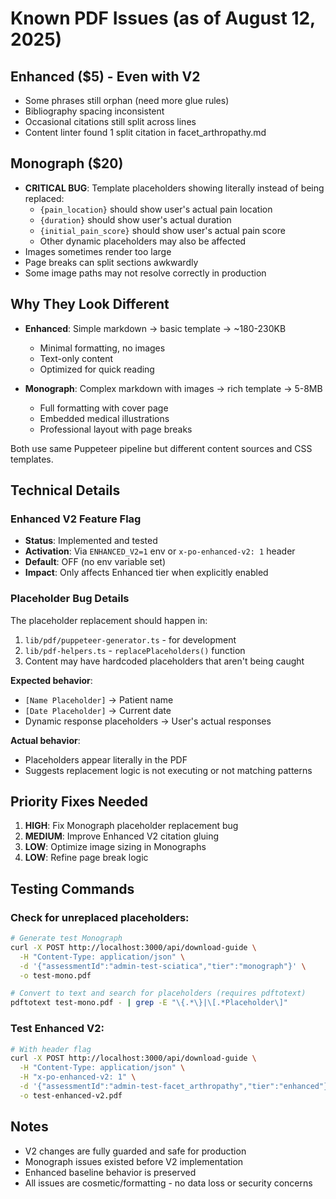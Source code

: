 # Known PDF Issues (as of August 12, 2025)

## Enhanced ($5) - Even with V2
- Some phrases still orphan (need more glue rules)
- Bibliography spacing inconsistent
- Occasional citations still split across lines
- Content linter found 1 split citation in facet_arthropathy.md

## Monograph ($20)
- **CRITICAL BUG**: Template placeholders showing literally instead of being replaced:
  - `{pain_location}` should show user's actual pain location
  - `{duration}` should show user's actual duration
  - `{initial_pain_score}` should show user's actual pain score
  - Other dynamic placeholders may also be affected
- Images sometimes render too large
- Page breaks can split sections awkwardly
- Some image paths may not resolve correctly in production

## Why They Look Different
- **Enhanced**: Simple markdown → basic template → ~180-230KB
  - Minimal formatting, no images
  - Text-only content
  - Optimized for quick reading
  
- **Monograph**: Complex markdown with images → rich template → 5-8MB
  - Full formatting with cover page
  - Embedded medical illustrations
  - Professional layout with page breaks
  
Both use same Puppeteer pipeline but different content sources and CSS templates.

## Technical Details

### Enhanced V2 Feature Flag
- **Status**: Implemented and tested
- **Activation**: Via `ENHANCED_V2=1` env or `x-po-enhanced-v2: 1` header
- **Default**: OFF (no env variable set)
- **Impact**: Only affects Enhanced tier when explicitly enabled

### Placeholder Bug Details
The placeholder replacement should happen in:
1. `lib/pdf/puppeteer-generator.ts` - for development
2. `lib/pdf-helpers.ts` - `replacePlaceholders()` function
3. Content may have hardcoded placeholders that aren't being caught

**Expected behavior**:
- `[Name Placeholder]` → Patient name
- `[Date Placeholder]` → Current date
- Dynamic response placeholders → User's actual responses

**Actual behavior**:
- Placeholders appear literally in the PDF
- Suggests replacement logic is not executing or not matching patterns

## Priority Fixes Needed
1. **HIGH**: Fix Monograph placeholder replacement bug
2. **MEDIUM**: Improve Enhanced V2 citation gluing
3. **LOW**: Optimize image sizing in Monographs
4. **LOW**: Refine page break logic

## Testing Commands

### Check for unreplaced placeholders:
```bash
# Generate test Monograph
curl -X POST http://localhost:3000/api/download-guide \
  -H "Content-Type: application/json" \
  -d '{"assessmentId":"admin-test-sciatica","tier":"monograph"}' \
  -o test-mono.pdf

# Convert to text and search for placeholders (requires pdftotext)
pdftotext test-mono.pdf - | grep -E "\{.*\}|\[.*Placeholder\]"
```

### Test Enhanced V2:
```bash
# With header flag
curl -X POST http://localhost:3000/api/download-guide \
  -H "Content-Type: application/json" \
  -H "x-po-enhanced-v2: 1" \
  -d '{"assessmentId":"admin-test-facet_arthropathy","tier":"enhanced"}' \
  -o test-enhanced-v2.pdf
```

## Notes
- V2 changes are fully guarded and safe for production
- Monograph issues existed before V2 implementation
- Enhanced baseline behavior is preserved
- All issues are cosmetic/formatting - no data loss or security concerns